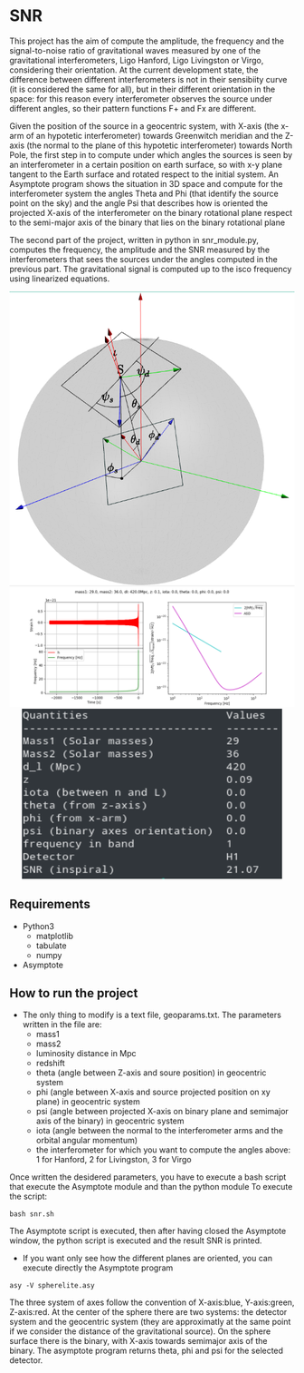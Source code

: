 # SNR
This project has the aim of compute the amplitude, the frequency and the signal-to-noise ratio of gravitational waves measured by one of the gravitational interferometers, Ligo Hanford, Ligo Livingston or Virgo, considering their orientation. At the current development state, the difference between different interferometers is not in their sensibiity curve (it is considered the same for all), but in their different orientation in the space: for this reason every interferometer observes the source under different angles, so their pattern functions F+ and Fx are different. 

Given the position of the source in a geocentric system, with X-axis (the x-arm of an hypotetic interferometer) towards Greenwitch meridian and the Z-axis (the normal to the plane of this hypotetic interferometer) towards North Pole, the first step in to compute under which angles the sources is seen by an interferometer in a certain position on earth surface, so with x-y plane tangent to the Earth surface and rotated respect to the initial system. An Asymptote program shows the situation in 3D space and compute for the interferometer system the angles Theta and Phi (that identify the source point on the sky) and the angle Psi that describes how is oriented the projected X-axis of the interferometer on the binary rotational plane respect to the semi-major axis of the binary that lies on the binary rotational plane

The second part of the project, written in python in snr_module.py, computes the frequency, the amplitude and the SNR measured by the interferometers that sees the sources under the angles computed in the previous part. The gravitational signal is computed up to the isco frequency using linearized equations.
<p align="center">
<img src="/images/asy.png">
<img src="/images/gw150914.png">
<img width="460" height="300" src="/images/terminal.png">
</p>

## Requirements
- Python3
	- matplotlib
	- tabulate
	- numpy
- Asymptote

## How to run the project

- The only thing to modify is a text file, geoparams.txt. The parameters written in the file are:
	- mass1
	- mass2
	- luminosity distance in Mpc
	- redshift
	- theta (angle between Z-axis and soure position) in geocentric system
	- phi (angle between X-axis and source projected position on xy plane) in geocentric system
	- psi (angle between projected X-axis on binary plane and semimajor axis of the binary) in geocentric system
	- iota (angle between the normal to the interferometer arms and the orbital angular momentum)
	- the interferometer for which you want to compute the angles above: 1 for Hanford, 2 for Livingston, 3 for Virgo

Once written the desidered parameters, you have to execute a bash script that execute the Asymptote module and than the python module
To execute the script:
```
bash snr.sh
```
The Asymptote script is executed, then after having closed the Asymptote window, the python script is executed and the result SNR is printed.

- If you want only see how the different planes are oriented, you can execute directly the Asymptote program
```
asy -V spherelite.asy
```
The three system of axes follow the convention of X-axis:blue, Y-axis:green, Z-axis:red.
At the center of the sphere there are two systems: the detector system and the geocentric system (they are approximatly at the same point if we consider the distance of the gravitational source). On the sphere surface there is the binary, with X-axis towards semimajor axis of the binary.
The asymptote program returns theta, phi and psi for the selected detector.
